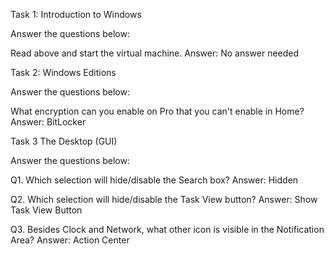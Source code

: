 Task 1:  Introduction to Windows

Answer the questions below:

Read above and start the virtual machine.
Answer: No answer needed


Task 2: Windows Editions

Answer the questions below:

What encryption can you enable on Pro that you can't enable in Home?
Answer: BitLocker


Task 3  The Desktop (GUI)

Answer the questions below:

Q1. Which selection will hide/disable the Search box?
Answer: Hidden

Q2. Which selection will hide/disable the Task View button?
Answer: Show Task View Button

Q3. Besides Clock and Network, what other icon is visible in the Notification Area?
Answer: Action Center
